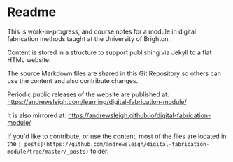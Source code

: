 # Readme

This is work-in-progress, and course notes for a module in digital fabrication methods taught at the University of Brighton.

Content is stored in a structure to support publishing via Jekyll to a flat HTML website.

The source Markdown files are shared in this Git Repository so others can use the content and also contribute changes.

Periodic public releases of the website are published at:
https://andrewsleigh.com/learning/digital-fabrication-module/

It is also mirrored at:
https://andrewsleigh.github.io/digital-fabrication-module/

If you'd like to contribute, or use the content, most of the files are located in the `[_posts](https://github.com/andrewsleigh/digital-fabrication-module/tree/master/_posts)` folder.



